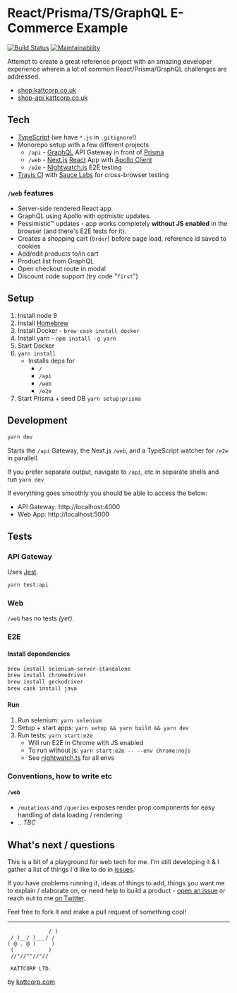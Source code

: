 # React/Prisma/TS/GraphQL E-Commerce Example

[![Build Status](https://travis-ci.org/KATT/shop.svg?branch=master)](https://travis-ci.org/KATT/shop) [![Maintainability](https://api.codeclimate.com/v1/badges/073d5e009a2b0cd2d0b9/maintainability)](https://codeclimate.com/github/KATT/shop/maintainability)

Attempt to create a great reference project with an amazing developer experience wherein a lot of common React/Prisma/GraphQL challenges are addressed.

- [shop.kattcorp.co.uk](https://shop.kattcorp.co.uk)
- [shop-api.kattcorp.co.uk](https://shop-api.kattcorp.co.uk)

## Tech

- [TypeScript](typescriptlang.org) (we have `*.js` in `.gitignore`!)
- Monorepo setup with a few different projects
  - `/api` - [GraphQL](http://graphql.org/) API Gateway in front of [Prisma](https://prismagraphql.com)
  - `/web` - [Next.js](https://github.com/zeit/next.js/) [React](https://reactjs.org/) App with [Apollo Client](https://www.apollographql.com/)
  - `/e2e` - [Nightwatch.js](http://nightwatchjs.org/) E2E testing
- [Travis CI](https://travis-ci.org) with [Sauce Labs](http://saucelabs.com/) for cross-browser testing

### `/web` features

- Server-side rendered React app.
- GraphQL using Apollo with optmistic updates.
- Pessimistic™ updates - app works completely **without JS enabled** in the browser (and there's E2E tests for it).
- Creates a shopping cart (`Order`) before page load, reference id saved to cookies
- Add/edit products to/in cart
- Product list from GraphQL
- Open checkout route in modal
- Discount code support (try code "`first`")

## Setup

1.  Install node 9
1.  Install [Homebrew](https://brew.sh/)
1.  Install Docker - `brew cask install docker`
1.  Install yarn - `npm install -g yarn`
1.  Start Docker
1.  `yarn install`
    - Installs deps for
      - `/`
      - `/api`
      - `/web`
      - `/e2e`
1.  Start Prisma + seed DB `yarn setup:prisma`

## Development

```sh
yarn dev
```

Starts the `/api` Gateway, the Next.js `/web`, and a TypeScript watcher for `/e2e` in parallell.

If you prefer separate output, navigate to `/api`, etc in separate shells and run `yarn dev`

If everything goes smoothly you should be able to access the below:

- API Gateway: http://localhost:4000
- Web App: http://localhost:5000

## Tests

### API Gateway

Uses [Jest](https://facebook.github.io/jest/).

```sh
yarn test:api
```

### Web

`/web` has no tests _(yet)_.

### E2E

#### Install dependencies

```sh
brew install selenium-server-standalone
brew install chromedriver
brew install geckodriver
brew cask install java
```

#### Run

1.  Run selenium: `yarn selenium`
1.  Setup + start apps: `yarn setup && yarn build && yarn dev`
1.  Run tests: `yarn start:e2e`
    - Will run E2E in Chrome with JS enabled
    - To run without js: `yarn start:e2e -- --env chrome:nojs`
    - See [nightwatch.ts](./e2e/src/nightwatch.ts) for all envs

### Conventions, how to write etc

#### `/web`

- `/mutations` and `/queries` exposes render prop components for easy handling of data loading / rendering
- .. _TBC_

## What's next / questions

This is a bit of a playground for web tech for me. I'm still developing it & I gather a list of things I'd like to do in [issues](https://github.com/KATT/shop/issues).

If you have problems running it, ideas of things to add, things you want me to explain / elaborate on, or need help to build a product - [open an issue](https://github.com/KATT/shop/issues/new) or reach out to me [on Twitter](https://twitter.com/alexheartjs).

Feel free to fork it and make a pull request of something cool!

---

```
             / )
 / )__/ )___/ /
( @ . @ )     )
 (           )
 //"//""//"//

 KATTCORP LTD.
```

by [kattcorp.com](https://kattcorp.com)
